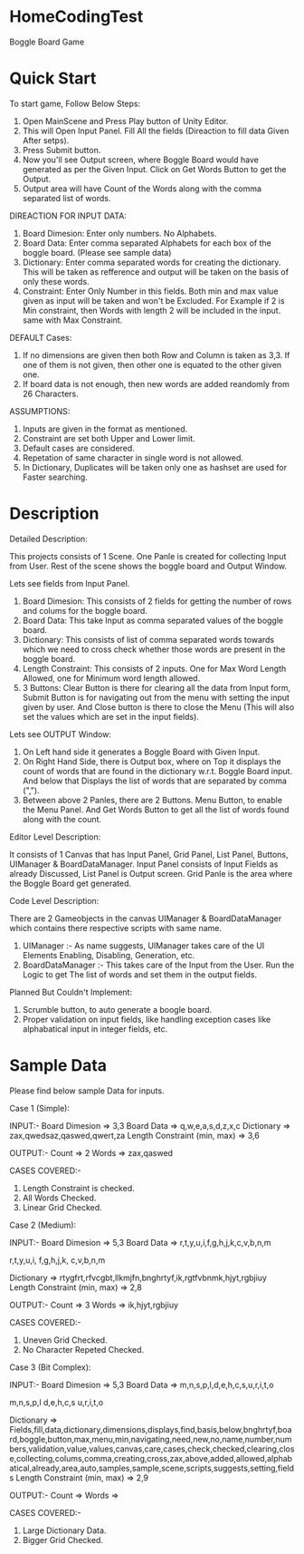 # HomeCodingTest
Boggle Board Game

# Quick Start

To start game, Follow Below Steps:

1. Open MainScene and Press Play button of Unity Editor.
2. This will Open Input Panel. Fill All the fields (Direaction to fill data Given After setps).
3. Press Submit button.
4. Now you'll see Output screen, where Boggle Board would have generated as per the Given Input. Click on Get Words Button to get the Output.
5. Output area will have Count of the Words along with the comma separated list of words.

DIREACTION FOR INPUT DATA:

1. Board Dimesion: Enter only numbers. No Alphabets.
2. Board Data: Enter comma separated Alphabets for each box of the boggle board. (Please see sample data)
3. Dictionary: Enter comma separated words for creating the dictionary. This will be taken as refference and output will be taken on the basis of only these words.
4. Constraint: Enter Only Number in this fields. Both min and max value given as input will be taken and won't be Excluded. For Example if 2 is Min constraint, then
	Words with length 2 will be included in the input. same with Max Constraint.
	

DEFAULT Cases:
1. If no dimensions are given then both Row and Column is taken as 3,3. If one of them is not given, then other one is equated to the other given one.
2. If board data is not enough, then new words are added reandomly from 26 Characters.

ASSUMPTIONS:
1. Inputs are given in the format as mentioned.
2. Constraint are set both Upper and Lower limit.
3. Default cases are considered.
4. Repetation of same character in single word is not allowed.
5. In Dictionary, Duplicates will be taken only one as hashset are used for Faster searching.

# Description
Detailed Description:

This projects consists of 1 Scene. One Panle is created for collecting Input from User. Rest of the scene shows the boggle board and Output Window.

Lets see fields from Input Panel.

1. Board Dimesion: This consists of 2 fields for getting the number of rows and colums for the boggle board.
2. Board Data: This take Input as comma separated values of the boggle board.
3. Dictionary: This consists of list of comma separated words towards which we need to cross check whether those words are present in the boggle board.
4. Length Constraint: This consists of 2 inputs. One for Max Word Length Allowed, one for Minimum word length allowed.
5. 3 Buttons: Clear Button is there for clearing all the data from Input form, Submit Button is for navigating out from the menu with setting the input given by user.
	And Close button is there to close the Menu (This will also set the values which are set in the input fields).

Lets see OUTPUT Window:

1. On Left hand side it generates a Boggle Board with Given Input.
2. On Right Hand Side, there is Output box, where on Top it displays the count of words that are found in the dictionary w.r.t. Boggle Board input. And below that
	Displays the list of words that are separated by comma (",").
3. Between above 2 Panles, there are 2 Buttons. Menu Button, to enable the Menu Panel. And Get Words Button to get all the list of words found along with the count.

Editor Level Description:

It consists of 1 Canvas that has Input Panel, Grid Panel, List Panel, Buttons, UIManager & BoardDataManager. Input Panel consists of Input Fields as already Discussed, List Panel is Output screen. Grid Panle is the area where the Boggle Board get generated.

Code Level Description:

There are 2 Gameobjects in the canvas UIManager & BoardDataManager which contains there respective scripts with same name.

1. UIManager :- As name suggests, UIManager takes care of the UI Elements Enabling, Disabling, Generation, etc.
2. BoardDataManager :- This takes care of the Input from the User. Run the Logic to get The list of words and set them in the output fields.  


Planned But Couldn't Implement:

1. Scrumble button, to auto generate a boogle board.
2. Proper validation on input fields, like handling exception cases like alphabatical input in integer fields, etc.


# Sample Data

Please find below sample Data for inputs.

Case 1 (Simple):

INPUT:-
Board Dimesion => 3,3
Board Data => q,w,e,a,s,d,z,x,c
Dictionary => zax,qwedsaz,qaswed,qwert,za
Length Constraint (min, max) => 3,6

OUTPUT:-
Count => 2
Words => zax,qaswed

CASES COVERED:-
1. Length Constraint is checked.
2. All Words Checked.
3. Linear Grid Checked.

Case 2 (Medium):

INPUT:-
Board Dimesion => 5,3
Board Data => r,t,y,u,i,f,g,h,j,k,c,v,b,n,m

r,t,y,u,i,
f,g,h,j,k,
c,v,b,n,m

Dictionary => rtygfrt,rfvcgbt,llkmjfn,bnghrtyf,ik,rgtfvbnmk,hjyt,rgbjiuy
Length Constraint (min, max) => 2,8

OUTPUT:-
Count => 3
Words => ik,hjyt,rgbjiuy

CASES COVERED:-
1. Uneven Grid Checked.
2. No Character Repeted Checked.

Case 3 (Bit Complex): 

INPUT:-
Board Dimesion => 5,3
Board Data => m,n,s,p,l,d,e,h,c,s,u,r,i,t,o

m,n,s,p,l
d,e,h,c,s
u,r,i,t,o

Dictionary => Fields,fill,data,dictionary,dimensions,displays,find,basis,below,bnghrtyf,board,boggle,button,max,menu,min,navigating,need,new,no,name,number,numbers,validation,value,values,canvas,care,cases,check,checked,clearing,close,collecting,colums,comma,creating,cross,zax,above,added,allowed,alphabatical,already,area,auto,samples,sample,scene,scripts,suggests,setting,fields
Length Constraint (min, max) => 2,9

OUTPUT:-
Count => 
Words => 

CASES COVERED:-
1. Large Dictionary Data.
2. Bigger Grid Checked.


